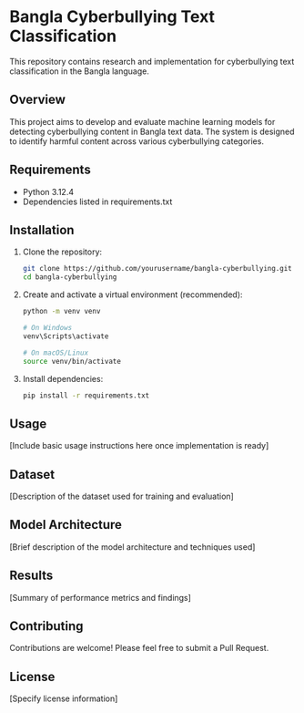 # Bangla Cyberbullying Text Classification

This repository contains research and implementation for cyberbullying text classification in the Bangla language.

## Overview

This project aims to develop and evaluate machine learning models for detecting cyberbullying content in Bangla text data. The system is designed to identify harmful content across various cyberbullying categories.

## Requirements

- Python 3.12.4
- Dependencies listed in requirements.txt

## Installation

1. Clone the repository:

   ```bash
   git clone https://github.com/yourusername/bangla-cyberbullying.git
   cd bangla-cyberbullying
   ```

2. Create and activate a virtual environment (recommended):

   ```bash
   python -m venv venv

   # On Windows
   venv\Scripts\activate

   # On macOS/Linux
   source venv/bin/activate
   ```

3. Install dependencies:

   ```bash
   pip install -r requirements.txt
   ```

## Usage

[Include basic usage instructions here once implementation is ready]

## Dataset

[Description of the dataset used for training and evaluation]

## Model Architecture

[Brief description of the model architecture and techniques used]

## Results

[Summary of performance metrics and findings]

## Contributing

Contributions are welcome! Please feel free to submit a Pull Request.

## License

[Specify license information]
